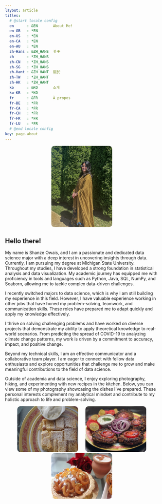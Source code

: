 ```yaml
---
layout: article
titles:
  # @start locale config
  en      : &EN       About Me!
  en-GB   : *EN
  en-US   : *EN
  en-CA   : *EN
  en-AU   : *EN
  zh-Hans : &ZH_HANS  关于
  zh      : *ZH_HANS
  zh-CN   : *ZH_HANS
  zh-SG   : *ZH_HANS
  zh-Hant : &ZH_HANT  關於
  zh-TW   : *ZH_HANT
  zh-HK   : *ZH_HANT
  ko      : &KO       소개
  ko-KR   : *KO
  fr      : &FR       À propos
  fr-BE   : *FR
  fr-CA   : *FR
  fr-CH   : *FR
  fr-FR   : *FR
  fr-LU   : *FR
  # @end locale config
key: page-about
---
```


<style>
.img-rounded {
    width: 200px; 
    height: auto; 
    border-radius: 10px; 
    margin: 0 10px; 
}
.images-container {
    text-align: center;
}
.images-container .img-rounded + .img-rounded {
    margin-left: 20px; 
}
.img-small {
    width: 200px; 
    height: 150px; 
    border-radius: 10px; 
    margin: 0 10px; 
}
</style>

<div style="text-align: center;">
    <img src="assets/IMG_2254.jpg" alt="Shanze" class="img-rounded">
</div>

## Hello there!
My name is Shanze Owais, and I am a passionate and dedicated data science major with a deep interest in uncovering insights through data. Currently, I am pursuing my degree at Michigan State University. Throughout my studies, I have developed a strong foundation in statistical analysis and data visualization. My academic journey has equipped me with proficiency in tools and languages such as Python, Java, SQL, NumPy, and Seaborn, allowing me to tackle complex data-driven challenges. 

I recently switched majors to data science, which is why I am still building my experience in this field. However, I have valuable experience working in other jobs that have honed my problem-solving, teamwork, and communication skills. These roles have prepared me to adapt quickly and apply my knowledge effectively.

I thrive on solving challenging problems and have worked on diverse projects that demonstrate my ability to apply theoretical knowledge to real-world scenarios. From predicting the spread of COVID-19 to analyzing climate change patterns, my work is driven by a commitment to accuracy, impact, and positive change. 

Beyond my technical skills, I am an effective communicator and a collaborative team player. I am eager to connect with fellow data enthusiasts and explore opportunities that challenge me to grow and make meaningful contributions to the field of data science.

Outside of academia and data science, I enjoy exploring photography, hiking, and experimenting with new recipes in the kitchen. Below, you can view some of my photography showcasing the dishes I've prepared. These personal interests complement my analytical mindset and contribute to my holistic approach to life and problem-solving.

<div class="images-container">
    <img src="assets/pudding.JPG" alt="Pudding" class="img-small">
    <img src="assets/kabab.JPG" alt="Kabab" class="img-small">
    <img src="assets/jalebi.JPG" alt="Jalebi" class="img-small">
</div>

